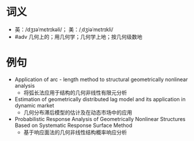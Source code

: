 # 词义
- 英：/dʒɪəˈmɛtrɪkəli/； 美：/ˌdʒiəˈmɛtrɪkli/
- #adv 几何上的；用几何学；几何学上地；按几何级数地
# 例句
- Application of arc - length method to structural geometrically nonlinear analysis
	- 将弧长法应用于结构的几何非线性有限元分析
- Estimation of geometrically distributed lag model and its application in dynamic market
	- 几何分布滞后模型的估计及在动态市场中的应用
- Probabilistic Response Analysis of Geometrically Nonlinear Structures Based on Systematic Response Surface Method
	- 基于响应面法的几何非线性结构概率响应分析
